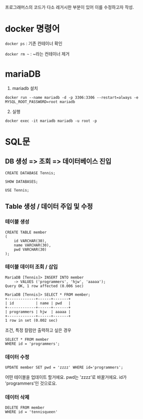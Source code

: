 프로그래머스의 코드가 다소 레거시한 부분이 있어 이를 수정하고자 작성.

# docker 명령어

`docker ps` : 기존 컨테이너 확인

`docker rm ~` : ~라는 컨테이너 제거

# mariaDB

1. mariadb 설치
```shell
docker run --name mariadb -d -p 3306:3306 --restart=always -e MYSQL_ROOT_PASSWORD=root mariadb 
```

2. 실행
```shell
docker exec -it mariadb mariadb -u root -p 
```

# SQL문

## DB 생성 => 조회 => 데이터베이스 진입

```mariadb
CREATE DATABASE Tennis;
```

```mariadb
SHOW DATABASES;
```

```mariadb
USE Tennis;
```

## Table 생성 / 데이터 주입 및 수정

### 테이블 생성

```mariadb
CREATE TABLE member
(
    id VARCHAR(30),
    name VARCHAR(30),
    pwd VARCHAR(30)
);
```

### 테이블 데이터 조회 / 삽입

```
MariaDB [Tennis]> INSERT INTO member
    -> VALUES ('programmers', 'hjw', 'aaaaa');
Query OK, 1 row affected (0.006 sec)

MariaDB [Tennis]> SELECT * FROM member;
+-------------+------+-------+
| id          | name | pwd   |
+-------------+------+-------+
| programmers | hjw  | aaaaa |
+-------------+------+-------+
1 row in set (0.002 sec)
```

조건, 특정 칼럼만 출력하고 싶은 경우

```mariadb
SELECT * FROM member
WHERE id = 'programmers';
```

### 데이터 수정

```mariadb
UPDATE member SET pwd = 'zzzz' WHERE id='programmers';
```

어떤 테이블을 업데이트 할거에요. pwd는 'zzzz'로 바꿀거에요. id가 'programmers'인 것으로요.

### 데이터 삭제

```mariadb
DELETE FROM member
WHERE id = 'tennisqueen'
```


